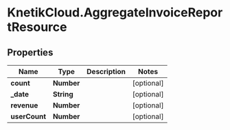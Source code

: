 # KnetikCloud.AggregateInvoiceReportResource

## Properties
Name | Type | Description | Notes
------------ | ------------- | ------------- | -------------
**count** | **Number** |  | [optional] 
**_date** | **String** |  | [optional] 
**revenue** | **Number** |  | [optional] 
**userCount** | **Number** |  | [optional] 



